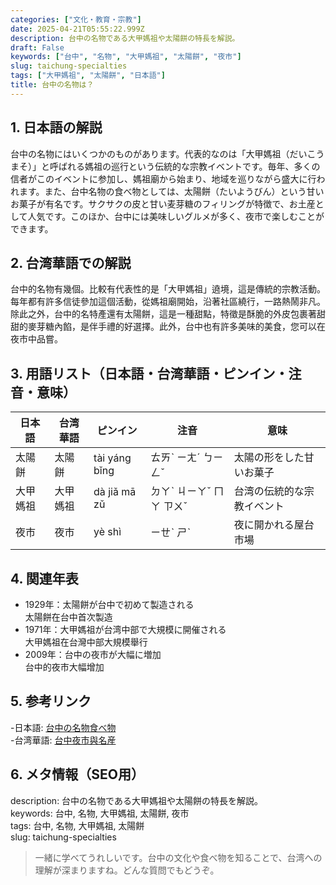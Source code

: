 ```yaml
---
categories: ["文化・教育・宗教"]
date: 2025-04-21T05:55:22.999Z
description: 台中の名物である大甲媽祖や太陽餅の特長を解説。
draft: False
keywords: ["台中", "名物", "大甲媽祖", "太陽餅", "夜市"]
slug: taichung-specialties
tags: ["大甲媽祖", "太陽餅", "日本語"]
title: 台中の名物は？
---
```




## 1. 日本語の解説  
台中の名物にはいくつかのものがあります。代表的なのは「大甲媽祖（だいこうまそ）」と呼ばれる媽祖の巡行という伝統的な宗教イベントです。毎年、多くの信者がこのイベントに参加し、媽祖廟から始まり、地域を巡りながら盛大に行われます。また、台中名物の食べ物としては、太陽餅（たいようびん）という甘いお菓子が有名です。サクサクの皮と甘い麦芽糖のフィリングが特徴で、お土産として人気です。このほか、台中には美味しいグルメが多く、夜市で楽しむことができます。

## 2. 台湾華語での解説  
台中的名物有幾個。比較有代表性的是「大甲媽祖」遶境，這是傳統的宗教活動。每年都有許多信徒參加這個活動，從媽祖廟開始，沿著社區繞行，一路熱鬧非凡。除此之外，台中的名特產還有太陽餅，這是一種甜點，特徵是酥脆的外皮包裹著甜甜的麥芽糖內餡，是伴手禮的好選擇。此外，台中也有許多美味的美食，您可以在夜市中品嘗。

## 3. 用語リスト（日本語・台湾華語・ピンイン・注音・意味）  
| 日本語      | 台湾華語          | ピンイン  | 注音       | 意味                       |
|-----------|----------------|---------|----------|--------------------------|
| 太陽餅     | 太陽餅          | tài yáng bǐng | ㄊㄞˋ ㄧㄤˊ ㄅㄧㄥˇ | 太陽の形をした甘いお菓子        |
| 大甲媽祖   | 大甲媽祖        | dà jiǎ mā zǔ | ㄉㄚˋ ㄐㄧㄚˇ ㄇㄚ ㄗㄨˇ | 台湾の伝統的な宗教イベント       |
| 夜市       | 夜市            | yè shì | ㄧㄝˋ ㄕˋ | 夜に開かれる屋台市場          |

## 4. 関連年表  
- 1929年：太陽餅が台中で初めて製造される  
  太陽餅在台中首次製造
- 1971年：大甲媽祖が台湾中部で大規模に開催される  
  大甲媽祖在台灣中部大規模舉行
- 2009年：台中の夜市が大幅に増加  
  台中的夜市大幅增加

## 5. 参考リンク  
-日本語: [台中の名物食べ物](https://www.japan.travel/ja/uk/info/2020-taiwan-toy-train-guide.html)  
-台湾華語: [台中夜市與名産](https://www.taiwan.net.tw/m1.aspx?sNo=0001001&key=say6Je3&key2=key1)  

## 6. メタ情報（SEO用）  
description: 台中の名物である大甲媽祖や太陽餅の特長を解説。  
keywords: 台中, 名物, 大甲媽祖, 太陽餅, 夜市  
tags: 台中, 名物, 大甲媽祖, 太陽餅  
slug: taichung-specialties  

> 一緒に学べてうれしいです。台中の文化や食べ物を知ることで、台湾への理解が深まりますね。どんな質問でもどうぞ。
